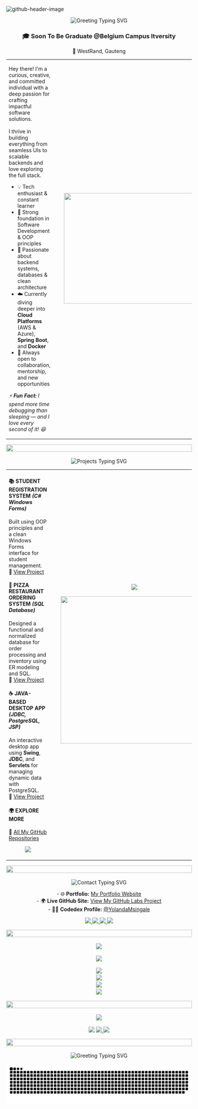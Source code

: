 
![github-header-image](https://github.com/user-attachments/assets/28420607-4fcf-480c-ba58-392bf7f87947)


<!-- 💬 GREETING TITLE SVG -->
<p align="center">
  <img src="https://readme-typing-svg.herokuapp.com?font=Orbitron&size=50&color=%2379A500&height=70&duration=3000&center=true&vCenter=true&lines=ABOUT'ME" alt="Greeting Typing SVG">
</p>

<div align="center">
  <h3>🎓 Soon To Be Graduate @Belgium Campus Itversity</h3>
  <p>📍 WestRand, Gauteng</p>
</div>

<div align="center">
  <table>
    <tr>
      <td style="vertical-align: top; padding-right: 30px;" width="60%">
        <p align="left">
          Hey there! I'm a curious, creative, and committed individual with a deep passion for crafting impactful software solutions.<br><br>
          I thrive in building everything from seamless UIs to scalable backends and love exploring the full stack.
          <ul>
            <li>💡 Tech enthusiast & constant learner</li>
            <li>🧠 Strong foundation in Software Development & OOP principles</li>
            <li>🔧 Passionate about backend systems, databases & clean architecture</li>
            <li>☁️ Currently diving deeper into <strong>Cloud Platforms</strong> (AWS & Azure), <strong>Spring Boot</strong>, and <strong>Docker</strong></li>
            <li>🤝 Always open to collaboration, mentorship, and new opportunities</li>
        </ul>
          <em>⚡ <strong>Fun Fact:</strong> I spend more time debugging than sleeping — and I love every second of it! 😆</em>
        </p>
      </td>
      <td width="40%">
       <img src="https://github.com/user-attachments/assets/012bf393-5b6d-459a-b14c-aff71f03c8cf" height="300" width="390">
      </td>
    </tr>
  </table>
</div>

<!--📏LINE-->
<p align="center">
<img src="https://i.imgur.com/dBaSKWF.gif" height="20" width="100%">

<!-- 💬 PROJECTS TITLE SVG -->
<p align="center">
  <img src="https://readme-typing-svg.herokuapp.com?font=Orbitron&size=50&color=%2379A500&height=70&duration=3000&center=true&vCenter=true&lines=PROJECTS" alt="Projects Typing SVG">
</p>

<div align="center">
  <table>
    <tr>
      <td style="vertical-align: top; padding-right: 30px;" width="60%">
        <p align="left">
          
#### 📚 STUDENT REGISTRATION SYSTEM *(C# Windows Forms)*  
Built using OOP principles and a clean Windows Forms interface for student management.  
🔗 [View Project](https://github.com/YolandaMsingale/Programming-Project-CSHARP.git)

#### 🍕 PIZZA RESTAURANT ORDERING SYSTEM *(SQL Database)*  
Designed a functional and normalized database for order processing and inventory using ER modeling and SQL.  
🔗 [View Project](https://github.com/YolandaMsingale/Database-Administration-Project.git)

#### ☕ JAVA-BASED DESKTOP APP *(JDBC, PostgreSQL, JSP)*  
An interactive desktop app using **Swing**, **JDBC**, and **Servlets** for managing dynamic data with PostgreSQL.  
🔗 [View Project](https://github.com/YolandaMsingale/Java-Project.git)

#### 🌍 EXPLORE MORE  
📂 [All My GitHub Repositories](https://github.com/YolandaMsingale?tab=repositories)

<!--📰RSS / TAKE IMAGE FROM https://github.com/trinib/trinib/blob/main/images/marquee.svg TO YOUR REPO AND EDIT IT-->
<p align="center">
<img src="https://raw.githubusercontent.com/trinib/trinib/a5f17399d881c5651a89bfe4a621014b08346cf0/images/marquee2.svg">
        </p>
      </td>
      <td width="40%">
         <!--🖼️SVG BANNER -->
<p align="center">
<img src="https://raw.githubusercontent.com/trinib/trinib/main/images/banner.svg"  width="600">
<!--🔳TERMINAL -->
<p align="center">
<img src="https://raw.githubusercontent.com/trinib/trinib/main/images/terminal.gif" width="400" height="400">
      </td>
    </tr>
  </table>
</div>

<!--📏LINE-->
<p align="center">
<img src="https://i.imgur.com/dBaSKWF.gif" height="20" width="100%">

<!-- 💬 CONTACT TITLE SVG -->
<p align="center">
  <img src="https://readme-typing-svg.herokuapp.com?font=Orbitron&size=50&color=%2379A500&height=70&duration=3000&center=true&vCenter=true&lines=CONTACT+ME" alt="Contact Typing SVG">
</p>

<p align="center">
  - 🌐 <strong>Portfolio:</strong> <a href="https://neon-cheesecake-cf22c2.netlify.app/">My Portfolio Website</a><br>
  - 🌍 <strong>Live GitHub Site:</strong> <a href="https://yolandamsingale.github.io/Github-Labs-Project/">View My GitHub Labs Project</a><br>
  - 🧑‍💻 <strong>Codedex Profile:</strong> <a href="https://www.codedex.io/@YolandaMsingale">@YolandaMsingale</a>
</p>

<!-- Bouncy Contact Badges -->
<p align="center">
  <a href="mailto:yolandamsingale@gmail.com">
    <img src="https://img.shields.io/badge/Email-D14836?style=for-the-badge&logo=gmail&logoColor=white" style="animation: bounce 2s infinite;" />
  </a>
  <a href="https://www.linkedin.com/in/yolanda-msingale-b7b77a302" target="_blank">
    <img src="https://img.shields.io/badge/LinkedIn-0077B5?style=for-the-badge&logo=linkedin&logoColor=white" style="animation: bounce 2s infinite;" />
  </a>
  <a href="https://github.com/YolandaMsingale" target="_blank">
    <img src="https://img.shields.io/badge/GitHub-100000?style=for-the-badge&logo=github&logoColor=white" style="animation: bounce 2s infinite;" />
  </a>
  <a href="https://www.instagram.com/just.bladeee/profilecard/?igsh=MWdxbjlmdTIxeDR3aA%3D%3D" target="_blank">
    <img src="https://img.shields.io/badge/Instagram-E4405F?style=for-the-badge&logo=instagram&logoColor=white" style="animation: bounce 2s infinite;" />
  </a>
</p>

<!--📏LINE-->
<img src="https://i.imgur.com/dBaSKWF.gif" height="20" width="100%">
<p align="center">

<!--🐱CAT-->
<p align="center">
<img src="https://media.giphy.com/media/WUlplcMpOCEmTGBtBW/giphy.gif" width="100">

<!--🤔INTERESTTITLE-->
<p align="center">
<img src="https://i.imgur.com/ozEwbHs.gif">

<!--🖼️🖼️INTEREST LOGOS IN ROWS OF SIX-->
<p align="center">
  <img src="https://skillicons.dev/icons?i=cs,cpp,py,js,ts,html" /><br>
  <img src="https://skillicons.dev/icons?i=css,bootstrap,nodejs,react,mysql,postgres" /><br>
  <img src="https://skillicons.dev/icons?i=mongodb,sqlite,docker,aws,azure,figma" /><br>
  <img src="https://skillicons.dev/icons?i=git,vscode,androidstudio,spring" />
</p>

<!--📏LINE-->
<p align="center">
<img src="https://i.imgur.com/dBaSKWF.gif" height="20" width="100%">

<!--📊💬STATTITLE-->
<p align="center">
<img src="https://i.imgur.com/YCw47Dm.gif">

<!--📊STATSGRAPH, LANGUAGES & STREAK GRAPH IN ONE ROW-->
<p align="center">
  <img src="https://github-readme-stats-trinibs-projects.vercel.app/api?username=trinib&show_icons=true&theme=merko&border_color=599200" height="200"/>
  <a href="https://github.com/trinib/AdGuard-WireGuard-Unbound-DNScrypt">
    <img src="https://github-readme-stats-trinibs-projects.vercel.app/api/top-langs?username=trinib&theme=merko&layout=compact&border_color=599200&langs_count=6" height="200"/>
  </a>
  <img src="https://github-readme-streak-stats-trinibs-projects.vercel.app/?user=trinib&theme=merko&border=599200" height="200"/>
</p>

<!-- 📏 LINE -->
<p align="center">
  <img src="https://i.imgur.com/dBaSKWF.gif" height="20" width="100%">
</p>

<!-- 💬 GREETING TITLE SVG -->
<p align="center">
  <img src="https://readme-typing-svg.herokuapp.com?font=Orbitron&size=50&color=%2379A500&height=70&duration=3000&center=true&vCenter=true&lines=Let's+Connect!" alt="Greeting Typing SVG">
</p>

<picture>
  <source
    media="(prefers-color-scheme: dark)"
    srcset="https://raw.githubusercontent.com/platane/snk/output/github-contribution-grid-snake-dark.svg"
  />
  <source
    media="(prefers-color-scheme: light)"
    srcset="https://raw.githubusercontent.com/platane/snk/output/github-contribution-grid-snake.svg"
  />
  <img
    alt="github contribution grid snake animation"
    src="https://raw.githubusercontent.com/platane/snk/output/github-contribution-grid-snake.svg"
  />
</picture> 
